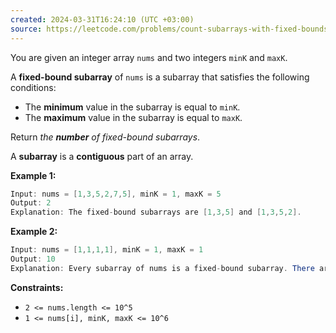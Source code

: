 ```yaml
---
created: 2024-03-31T16:24:10 (UTC +03:00)
source: https://leetcode.com/problems/count-subarrays-with-fixed-bounds/description/?envType=daily-question&envId=2024-03-31
---
```

You are given an integer array `nums` and two integers `minK` and `maxK`.

A **fixed-bound subarray** of `nums` is a subarray that satisfies the following conditions:

-   The **minimum** value in the subarray is equal to `minK`.
-   The **maximum** value in the subarray is equal to `maxK`.

Return _the **number** of fixed-bound subarrays_.

A **subarray** is a **contiguous** part of an array.

**Example 1:**

``` Java
Input: nums = [1,3,5,2,7,5], minK = 1, maxK = 5
Output: 2
Explanation: The fixed-bound subarrays are [1,3,5] and [1,3,5,2].
```

**Example 2:**

``` Java
Input: nums = [1,1,1,1], minK = 1, maxK = 1
Output: 10
Explanation: Every subarray of nums is a fixed-bound subarray. There are 10 possible subarrays.
```

**Constraints:**

-   `2 <= nums.length <= 10^5`
-   `1 <= nums[i], minK, maxK <= 10^6`
